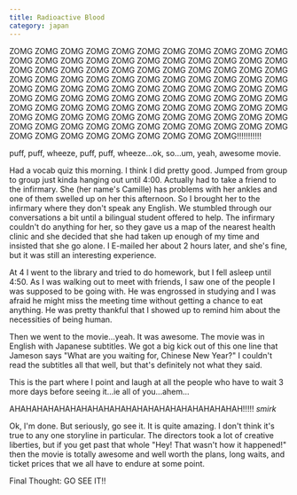 ```yaml
---
title: Radioactive Blood
category: japan
---
```

ZOMG ZOMG ZOMG ZOMG ZOMG ZOMG ZOMG ZOMG ZOMG ZOMG ZOMG ZOMG ZOMG ZOMG ZOMG ZOMG ZOMG ZOMG ZOMG ZOMG ZOMG ZOMG ZOMG ZOMG ZOMG ZOMG ZOMG ZOMG ZOMG ZOMG ZOMG ZOMG ZOMG ZOMG ZOMG ZOMG ZOMG ZOMG ZOMG ZOMG ZOMG ZOMG ZOMG ZOMG ZOMG ZOMG ZOMG ZOMG ZOMG ZOMG ZOMG ZOMG ZOMG ZOMG ZOMG ZOMG ZOMG ZOMG ZOMG ZOMG ZOMG ZOMG ZOMG ZOMG ZOMG ZOMG ZOMG ZOMG ZOMG ZOMG ZOMG ZOMG ZOMG ZOMG ZOMG ZOMG ZOMG ZOMG ZOMG ZOMG ZOMG ZOMG ZOMG ZOMG ZOMG ZOMG ZOMG ZOMG ZOMG ZOMG ZOMG ZOMG ZOMG ZOMG ZOMG ZOMG ZOMG ZOMG ZOMG ZOMG ZOMG ZOMG ZOMG ZOMG ZOMG ZOMG ZOMG ZOMG!!!!!!!!!!!

puff, puff, wheeze, puff, puff, wheeze...ok, so...um, yeah, awesome movie.

Had a vocab quiz this morning. I think I did pretty good. Jumped from group to group just kinda hanging out until 4:00. Actually had to take a friend to the infirmary. She (her name's Camille) has problems with her ankles and one of them swelled up on her this afternoon. So I brought her to the infirmary where they don't speak any English. We stumbled through our conversations a bit until a bilingual student offered to help. The infirmary couldn't do anything for her, so they gave us a map of the nearest health clinic and she decided that she had taken up enough of my time and insisted that she go alone. I E-mailed her about 2 hours later, and she's fine, but it was still an interesting experience.

At 4 I went to the library and tried to do homework, but I fell asleep until 4:50. As I was walking out to meet with friends, I saw one of the people I was supposed to be going with. He was engrossed in studying and I was afraid he might miss the meeting time without getting a chance to eat anything. He was pretty thankful that I showed up to remind him about the necessities of being human.

Then we went to the movie...yeah. It was awesome. The movie was in English with Japanese subtitles. We got a big kick out of this one line that Jameson says "What are you waiting for, Chinese New Year?" I couldn't read the subtitles all that well, but that's definitely not what they said.

This is the part where I point and laugh at all the people who have to wait 3 more days before seeing it...ie all of you...ahem...

AHAHAHAHAHAHAHAHAHAHAHAHAHAHAHAHAHAHAHAHAH!!!!! *smirk*

Ok, I'm done. But seriously, go see it. It is quite amazing. I don't think it's true to any one storyline in particular. The directors took a lot of creative liberties, but if you get past that whole "Hey! That wasn't how it happened!" then the movie is totally awesome and well worth the plans, long waits, and ticket prices that we all have to endure at some point.

Final Thought: GO SEE IT!!
